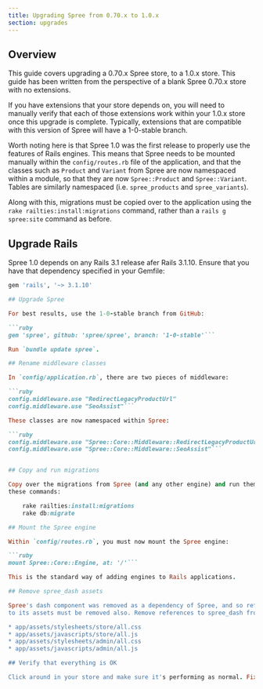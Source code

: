 ```yaml
---
title: Upgrading Spree from 0.70.x to 1.0.x
section: upgrades
---
```


## Overview

This guide covers upgrading a 0.70.x Spree store, to a 1.0.x store. This
guide has been written from the perspective of a blank Spree 0.70.x store with
no extensions.

If you have extensions that your store depends on, you will need to manually
verify that each of those extensions work within your 1.0.x store once this
upgrade is complete. Typically, extensions that are compatible with this
version of Spree will have a 1-0-stable branch.

Worth noting here is that Spree 1.0 was the first release to properly use the
features of Rails engines. This means that Spree needs to be mounted manually
within the `config/routes.rb` file of the application, and that the classes
such as `Product` and `Variant` from Spree are now namespaced within a module,
so that they are now `Spree::Product` and `Spree::Variant`. Tables are
similarly namespaced (i.e. `spree_products` and `spree_variants`).

Along with this, migrations must be copied over to the application using the
`rake railties:install:migrations` command, rather than a `rails g spree:site`
command as before.

## Upgrade Rails

Spree 1.0 depends on any Rails 3.1 release afer Rails 3.1.10. Ensure that you have that dependency specified in your Gemfile:

```ruby
gem 'rails', '~> 3.1.10'

## Upgrade Spree

For best results, use the 1-0-stable branch from GitHub:

```ruby
gem 'spree', github: 'spree/spree', branch: '1-0-stable'```

Run `bundle update spree`. 

## Rename middleware classes

In `config/application.rb`, there are two pieces of middleware:

```ruby
config.middleware.use "RedirectLegacyProductUrl"
config.middleware.use "SeoAssist"```

These classes are now namespaced within Spree:

```ruby
config.middleware.use "Spree::Core::Middleware::RedirectLegacyProductUrl"
config.middleware.use "Spree::Core::Middleware::SeoAssist"```


## Copy and run migrations

Copy over the migrations from Spree (and any other engine) and run them using
these commands:

    rake railties:install:migrations
    rake db:migrate

## Mount the Spree engine

Within `config/routes.rb`, you must now mount the Spree engine:

```ruby
mount Spree::Core::Engine, at: '/'```

This is the standard way of adding engines to Rails applications.

## Remove spree_dash assets

Spree's dash component was removed as a dependency of Spree, and so references
to its assets must be removed also. Remove references to spree_dash from:

* app/assets/stylesheets/store/all.css
* app/assets/javascripts/store/all.js
* app/assets/stylesheets/admin/all.css
* app/assets/javascripts/admin/all.js

## Verify that everything is OK

Click around in your store and make sure it's performing as normal. Fix any deprecation warnings you see.
